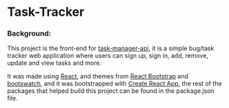 # Task-Tracker

### Background:

This project is the front-end for [task-manager-api](https://github.com/ahmedhatem777/task-manager-api), it is a simple bug/task tracker web application where users can sign up, sign in, add, remove, update and view tasks and more.

It was made using [React](https://reactjs.org/), and themes from [React Bootstrap](https://react-bootstrap.github.io/) and [bootswatch](https://bootswatch.com/), and it was bootstrapped with [Create React App](https://github.com/facebook/create-react-app), the rest of the packages that helped build this project can be found in the package.json file.
